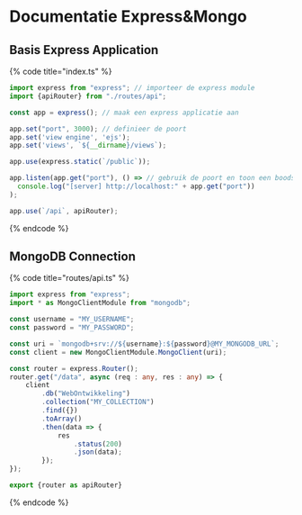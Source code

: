 # Documentatie Express\&Mongo

## Basis Express Application

{% code title="index.ts" %}
```typescript
import express from "express"; // importeer de express module
import {apiRouter} from "./routes/api";

const app = express(); // maak een express applicatie aan

app.set("port", 3000); // definieer de poort
app.set('view engine', 'ejs');
app.set('views', `${__dirname}/views`);

app.use(express.static(`/public`));

app.listen(app.get("port"), () => // gebruik de poort en toon een boodschap als dit lukt
  console.log("[server] http://localhost:" + app.get("port"))
);

app.use(`/api`, apiRouter);
```
{% endcode %}

## MongoDB Connection

{% code title="routes/api.ts" %}
```typescript
import express from "express";
import * as MongoClientModule from "mongodb";

const username = "MY_USERNAME";
const password = "MY_PASSWORD";

const uri = `mongodb+srv://${username}:${password}@MY_MONGODB_URL`;
const client = new MongoClientModule.MongoClient(uri);

const router = express.Router();
router.get("/data", async (req : any, res : any) => { 
    client
        .db("WebOntwikkeling")
        .collection("MY_COLLECTION")
        .find({})
        .toArray()
        .then(data => {
            res
                .status(200)
                .json(data);
        });
});

export {router as apiRouter}
```
{% endcode %}
